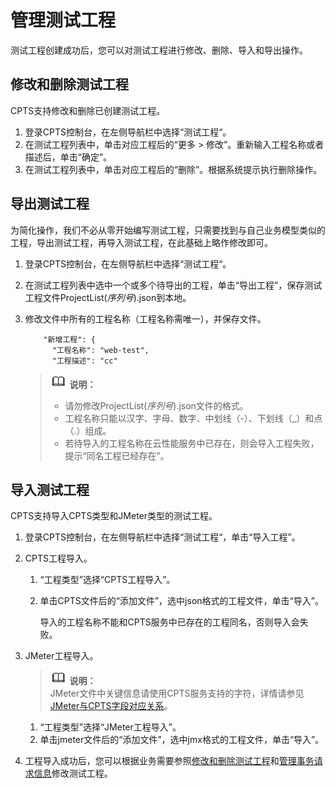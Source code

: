 # 管理测试工程<a name="cpts_01_0028"></a>

测试工程创建成功后，您可以对测试工程进行修改、删除、导入和导出操作。

## 修改和删除测试工程<a name="section8455126132213"></a>

CPTS支持修改和删除已创建测试工程。

1.  登录CPTS控制台，在左侧导航栏中选择“测试工程“。
2.  在测试工程列表中，单击对应工程后的“更多 \> 修改”。重新输入工程名称或者描述后，单击“确定”。
3.  在测试工程列表中，单击对应工程后的“删除”。根据系统提示执行删除操作。

## 导出测试工程<a name="section12931512191512"></a>

为简化操作，我们不必从零开始编写测试工程，只需要找到与自己业务模型类似的工程，导出测试工程，再导入测试工程，在此基础上略作修改即可。

1.  登录CPTS控制台，在左侧导航栏中选择“测试工程“。
2.  在测试工程列表中选中一个或多个待导出的工程，单击“导出工程”，保存测试工程文件ProjectList\(_序列号_\).json到本地。
3.  修改文件中所有的工程名称（工程名称需唯一），并保存文件。

    ```
        "新增工程": {
          "工程名称": "web-test",
          "工程描述": "cc"
    ```

    >![](public_sys-resources/icon-note.gif) **说明：**   
    >-   请勿修改ProjectList\(_序列号_\).json文件的格式。  
    >-   工程名称只能以汉字、字母、数字、中划线（-）、下划线（\_）和点（.）组成。  
    >-   若待导入的工程名称在云性能服务中已存在，则会导入工程失败，提示“同名工程已经存在”。  


## 导入测试工程<a name="section411771124319"></a>

CPTS支持导入CPTS类型和JMeter类型的测试工程。

1.  登录CPTS控制台，在左侧导航栏中选择“测试工程“，单击“导入工程”。
2.  CPTS工程导入。
    1.  “工程类型”选择“CPTS工程导入”。
    2.  单击CPTS文件后的“添加文件”，选中json格式的工程文件，单击“导入”。

        导入的工程名称不能和CPTS服务中已存在的工程同名，否则导入会失败。

3.  JMeter工程导入。

    >![](public_sys-resources/icon-note.gif) **说明：**   
    >JMeter文件中关键信息请使用CPTS服务支持的字符，详情请参见  [JMeter与CPTS字段对应关系](JMeter与CPTS字段对应关系.md)。  

    1.  “工程类型”选择“JMeter工程导入”。
    2.  单击jmeter文件后的“添加文件”，选中jmx格式的工程文件，单击“导入”。

4.  工程导入成功后，您可以根据业务需要参照[修改和删除测试工程](#section8455126132213)和[管理事务请求信息](管理事务请求信息.md)修改测试工程。

